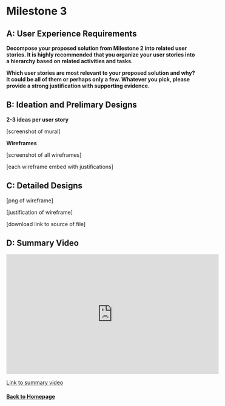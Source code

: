 # Milestone 3

## A: User Experience Requirements

**Decompose your proposed solution from Milestone 2 into related user stories. It is highly recommended that you organize your user stories into a hierarchy based on related activities and tasks.**

**Which user stories are most relevant to your proposed solution and why? It could be all of them or perhaps only a few. Whatever you pick, please provide a strong justification with supporting evidence.**
## B: Ideation and Prelimary Designs

**2-3 ideas per user story**

[screenshot of mural]

**Wireframes**

[screenshot of all wireframes]

[each wireframe embed with justifications]

## C: Detailed Designs

[png of wireframe]

[justification of wireframe]

[download link to source of file]

## D: Summary Video

<iframe width="560" height="315" src="https://www.youtube.com/watch?v=mvKQg_h_mT4" title="YouTube video player" frameborder="0" allow="accelerometer; autoplay; clipboard-write; encrypted-media; gyroscope; picture-in-picture" allowfullscreen></iframe>

[Link to summary video](https://www.youtube.com/watch?v=mvKQg_h_mT4)

#### [Back to Homepage](./)